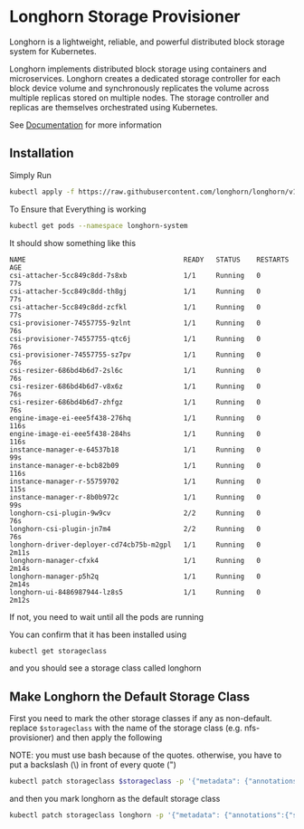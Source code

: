 # Longhorn Storage Provisioner

Longhorn is a lightweight, reliable, and powerful distributed block storage system for Kubernetes.

Longhorn implements distributed block storage using containers and microservices. Longhorn creates a dedicated storage controller for each block device volume and synchronously replicates the volume across multiple replicas stored on multiple nodes. The storage controller and replicas are themselves orchestrated using Kubernetes.

See [Documentation](https://longhorn.io/docs/) for more information

## Installation

Simply Run

```bash
kubectl apply -f https://raw.githubusercontent.com/longhorn/longhorn/v1.3.1/deploy/longhorn.yaml
```

To Ensure that Everything is working

```bash
kubectl get pods --namespace longhorn-system
```

It should show something like this
```
NAME                                       READY   STATUS    RESTARTS   AGE
csi-attacher-5cc849c8dd-7s8xb              1/1     Running   0          77s
csi-attacher-5cc849c8dd-th8gj              1/1     Running   0          77s
csi-attacher-5cc849c8dd-zcfkl              1/1     Running   0          77s
csi-provisioner-74557755-9zlnt             1/1     Running   0          76s
csi-provisioner-74557755-qtc6j             1/1     Running   0          76s
csi-provisioner-74557755-sz7pv             1/1     Running   0          76s
csi-resizer-686bd4b6d7-2sl6c               1/1     Running   0          76s
csi-resizer-686bd4b6d7-v8x6z               1/1     Running   0          76s
csi-resizer-686bd4b6d7-zhfgz               1/1     Running   0          76s
engine-image-ei-eee5f438-276hq             1/1     Running   0          116s
engine-image-ei-eee5f438-284hs             1/1     Running   0          116s
instance-manager-e-64537b18                1/1     Running   0          99s
instance-manager-e-bcb82b09                1/1     Running   0          116s
instance-manager-r-55759702                1/1     Running   0          115s
instance-manager-r-8b0b972c                1/1     Running   0          99s
longhorn-csi-plugin-9w9cv                  2/2     Running   0          76s
longhorn-csi-plugin-jn7m4                  2/2     Running   0          76s
longhorn-driver-deployer-cd74cb75b-m2gpl   1/1     Running   0          2m11s
longhorn-manager-cfxk4                     1/1     Running   0          2m14s
longhorn-manager-p5h2q                     1/1     Running   0          2m14s
longhorn-ui-8486987944-lz8s5               1/1     Running   0          2m12s
```

If not, you need to wait until all the pods are running

You can confirm that it has been installed using
```bash
kubectl get storageclass
```

and you should see a storage class called longhorn

## Make Longhorn the Default Storage Class

First you need to mark the other storage classes if any as non-default. replace `$storageclass` with the name of the storage class (e.g. nfs-provisioner) and then apply the following

NOTE: you must use bash because of the quotes. otherwise, you have to put a backslash (\\) in front of every quote (")

```bash
kubectl patch storageclass $storageclass -p '{"metadata": {"annotations":{"storageclass.kubernetes.io/is-default-class":"false"}}}'
```

and then you mark longhorn as the default storage class
```bash
kubectl patch storageclass longhorn -p '{"metadata": {"annotations":{"storageclass.kubernetes.io/is-default-class":"true"}}}'
```
